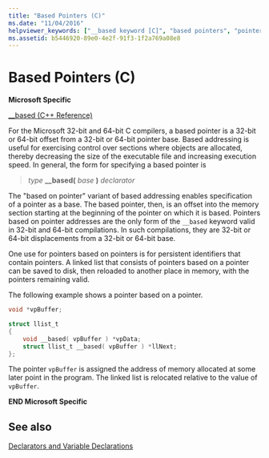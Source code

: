 ```yaml
---
title: "Based Pointers (C)"
ms.date: "11/04/2016"
helpviewer_keywords: ["__based keyword [C]", "based pointers", "pointers, based", "based addressing"]
ms.assetid: b5446920-89e0-4e2f-91f3-1f2a769a08e8
---
```

# Based Pointers (C)

**Microsoft Specific**

[__based (C++ Reference)](../cpp/based-pointers-cpp.md)

For the Microsoft 32-bit and 64-bit C compilers, a based pointer is a 32-bit or 64-bit offset from a 32-bit or 64-bit pointer base. Based addressing is useful for exercising control over sections where objects are allocated, thereby decreasing the size of the executable file and increasing execution speed. In general, the form for specifying a based pointer is

> *type* **__based(** *base* **)** *declarator*

The "based on pointer" variant of based addressing enables specification of a pointer as a base. The based pointer, then, is an offset into the memory section starting at the beginning of the pointer on which it is based. Pointers based on pointer addresses are the only form of the `__based` keyword valid in 32-bit and 64-bit compilations. In such compilations, they are 32-bit or 64-bit displacements from a 32-bit or 64-bit base.

One use for pointers based on pointers is for persistent identifiers that contain pointers. A linked list that consists of pointers based on a pointer can be saved to disk, then reloaded to another place in memory, with the pointers remaining valid.

The following example shows a pointer based on a pointer.

```C
void *vpBuffer;

struct llist_t
{
    void __based( vpBuffer ) *vpData;
    struct llist_t __based( vpBuffer ) *llNext;
};
```

The pointer `vpBuffer` is assigned the address of memory allocated at some later point in the program. The linked list is relocated relative to the value of `vpBuffer`.

**END Microsoft Specific**

## See also

[Declarators and Variable Declarations](../c-language/declarators-and-variable-declarations.md)
